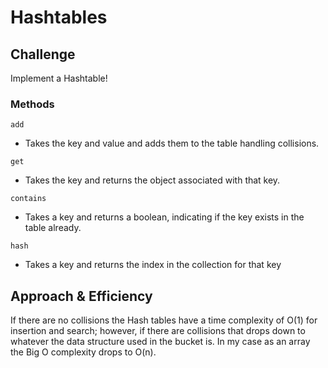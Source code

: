 # Hashtables


## Challenge
Implement a Hashtable!
### Methods 
`add` 

- Takes the key and value and adds them to the table handling collisions.

`get` 

- Takes the key and returns the object associated with that key.

`contains`

- Takes a key and returns a boolean, indicating if the key exists in the table already.

`hash`

- Takes a key and returns the index in the collection for that key

## Approach & Efficiency

If there are no collisions the Hash tables have a time complexity of O(1) for insertion and search; however, if there are collisions that drops down to whatever the data structure used in the bucket is. In my case as an array the Big O complexity drops to O(n).